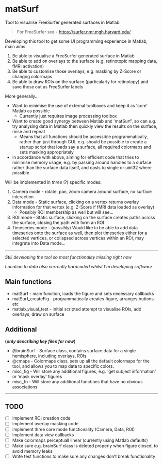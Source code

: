 # matSurf
Tool to visualise FreeSurfer generated surfaces in Matlab

> For FreeSurfer see - https://surfer.nmr.mgh.harvard.edu/

Developing this tool to get some UI programming experience in Matlab, main aims:

1)  Be able to visualise a FreeSurfer generated surface in Matlab
2)  Be able to add on overlays to the surface (e.g. retinotopic mapping data, fMRI activation)
3)  Be able to customise those overlays, e.g. masking by Z-Score or changng colormaps
4)  Be able to draw ROIs on the surface (particularly for retinotopy) and save those out as FreeSurfer labels

More generally...
- Want to minimise the use of external toolboxes and keep it as 'core' Matlab as possible
  - Currently just requires image processing toolbox
- Want to create good synergy between Matlab and 'matSurf', so can e.g. try analysing data in Matlab then quickly view the results on the surface, rinse and repeat
  - Means that all functions should be accessible programmatically, rather than just through GUI, e.g. should be possible to create a startup script that loads say a surface, all required colormaps and sets masking appropriately
- In accordance with above, aiming for efficient code that tries to minimise memory usage, e.g. by passing around handles to a surface rather than the surface data itself, and casts to single or uint32 where possible

Will be implemented in *three* (?) specific modes:
1) Camera mode - rotate, pan, zoom camera around surface, no surface interaction
2) Data mode - Static surface, clicking on a vertex returns overlay information for that vertex (e.g. Z-Score if fMRI data loaded as overlay)
   - Possibly ROI membership as well but will see...
3) ROI mode - Static surface, clicking on the surface creates paths across the surface, closing the path with form an ROI
4) Timeseries mode - (*possibly*) Would like to be able to add data timeseries onto the surface as well, then plot timeseries either for a selected vertices, or collapsed across vertices within an ROI, may integrate into Data mode...

--------------------------------------------------------------------------------

*Still developing the tool so most functionality missing right now* 

*Location to data also currently hardcoded whilst I'm developing software*

## Main functions
- matSurf - main function, loads the figure and sets necessary callbacks
- matSurf_createFig - programmatically creates figure, arranges buttons etc
- matlab_visual_test - initial scripted attempt to visualise ROIs, add overlays, draw on surface

## Additional 
**(*only describing key files for now*)**
- @brainSurf - Surface class, contains surface data for a single hemisphere, including overlays, ROIs
- @cmaps - Colormaps class, sets up all the default colormaps for the tool, and allows you to map data to specific colors. 
- misc_fig - Will store any additional figures, e.g. 'get subject information' or 'mask overlay' figures
- misc_fn - Will store any additional functions that have no obvious associations

--------------------------------------------------------------------------------

## TODO

- [ ] Implement ROI creation code
- [ ] Implement overlay masking code
- [ ] Implement three core mode functionality (Camera, Data, ROI)
- [ ] Implement data view callbacks
- [ ] Make colormaps perceptuall linear (currently using Matlab defaults)
- [ ] Make sure e.g. brainSurf class is deleted properly when figure closed, to avoid memory leaks
- [ ] Write test functions to make sure any changes don't break functionality
